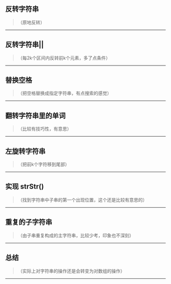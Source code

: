 
## 反转字符串
> （原地反转）
---
## 反转字符串||
> （每2k个区间内反转前k个元素，多了点条件）
---
## 替换空格
> （把空格替换成指定字符串，有点搜索的感觉）
---
## 翻转字符串里的单词
> （比较有技巧性，有意思）
---
## 左旋转字符串
> （把前k个字符移到尾部）
---
## 实现 strStr()
> （找到字符串中子串的第一个出现位置，这个还是比较有意思的）
---
## 重复的子字符串
> （由子串重复构成的主字符串，比较少考，印象也不深刻）
---
## 总结
> （实际上对字符串的操作还是会转变为对数组的操作）
---

